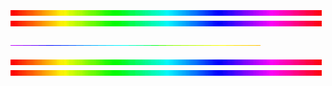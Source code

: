 
![rainbow-line](https://github.com/lucasact4/lucasact4/blob/main/rainbow-line.gif)![rainbow-line](https://github.com/lucasact4/lucasact4/blob/main/rainbow-line.gif)

![4M7IWwP](https://github.com/lucasact4/lucasact4/blob/main/4M7IWwP.gif)

![rainbow-line](https://github.com/lucasact4/lucasact4/blob/main/rainbow-line.gif)![rainbow-line](https://github.com/lucasact4/lucasact4/blob/main/rainbow-line.gif)
